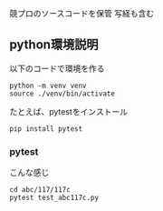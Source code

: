 競プロのソースコードを保管
写経も含む

## python環境説明
以下のコードで環境を作る

```
python -m venv venv
source ./venv/bin/activate
```

たとえば、pytestをインストール

```
pip install pytest
```

### pytest 

こんな感じ
```
cd abc/117/117c
pytest test_abc117c.py
```